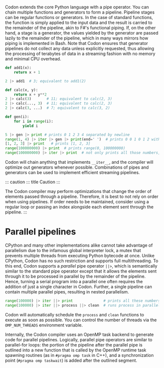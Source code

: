Codon extends the core Python language with a pipe operator. You can
chain multiple functions and generators to form a pipeline. Pipeline
stages can be regular functions or generators. In the case of standard
functions, the function is simply applied to the input data and the
result is carried to the remainder of the pipeline, akin to F#\'s
functional piping. If, on the other hand, a stage is a generator, the
values yielded by the generator are passed lazily to the remainder of
the pipeline, which in many ways mirrors how piping is implemented in
Bash. Note that Codon ensures that generator pipelines do not collect
any data unless explicitly requested, thus allowing the processing of
terabytes of data in a streaming fashion with no memory and minimal CPU
overhead.

``` python
def add1(x):
    return x + 1

2 |> add1  # 3; equivalent to add1(2)

def calc(x, y):
    return x + y**2
2 |> calc(3)       # 11; equivalent to calc(2, 3)
2 |> calc(..., 3)  # 11; equivalent to calc(2, 3)
2 |> calc(3, ...)  # 7; equivalent to calc(3, 2)

def gen(i):
    for i in range(i):
        yield i

5 |> gen |> print # prints 0 1 2 3 4 separated by newline
range(1, 4) |> iter |> gen |> print(end=' ')  # prints 0 0 1 0 1 2 without newline
[1, 2, 3] |> print   # prints [1, 2, 3]
range(100000000) |> print  # prints range(0, 100000000)
range(100000000) |> iter |> print  # not only prints all those numbers, but it uses almost no memory at all
```

Codon will chain anything that implements `__iter__`, and the compiler
will optimize out generators whenever possible. Combinations of pipes
and generators can be used to implement efficient streaming pipelines.

::: caution
::: title
Caution
:::

The Codon compiler may perform optimizations that change the order of
elements passed through a pipeline. Therefore, it is best to not rely on
order when using pipelines. If order needs to be maintained, consider
using a regular loop or passing an index alongside each element sent
through the pipeline.
:::

# Parallel pipelines

CPython and many other implementations alike cannot take advantage of
parallelism due to the infamous global interpreter lock, a mutex that
prevents multiple threads from executing Python bytecode at once. Unlike
CPython, Codon has no such restriction and supports full multithreading.
To this end, Codon supports a *parallel* pipe operator `||>`, which is
semantically similar to the standard pipe operator except that it allows
the elements sent through it to be processed in parallel by the
remainder of the pipeline. Hence, turning a serial program into a
parallel one often requires the addition of just a single character in
Codon. Further, a single pipeline can contain multiple parallel pipes,
resulting in nested parallelism.

``` python
range(100000) |> iter ||> print              # prints all these numbers, probably in random order
range(100000) |> iter ||> process ||> clean  # runs process in parallel, and then cleans data in parallel
```

Codon will automatically schedule the `process` and `clean` functions to
execute as soon as possible. You can control the number of threads via
the `OMP_NUM_THREADS` environment variable.

Internally, the Codon compiler uses an OpenMP task backend to generate
code for parallel pipelines. Logically, parallel pipe operators are
similar to parallel-for loops: the portion of the pipeline after the
parallel pipe is outlined into a new function that is called by the
OpenMP runtime task spawning routines (as in `#pragma omp task` in C++),
and a synchronization point (`#pragma omp taskwait`) is added after the
outlined segment.
